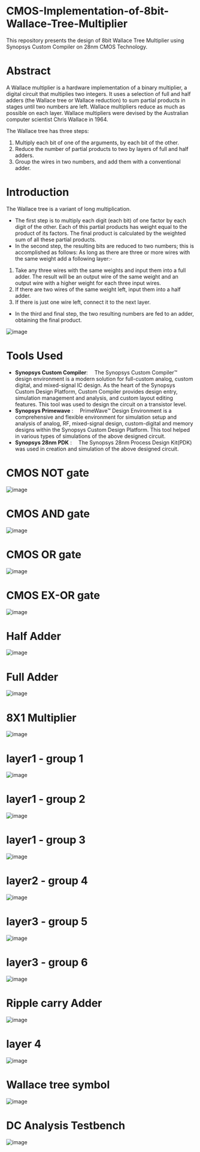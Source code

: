# CMOS-Implementation-of-8bit-Wallace-Tree-Multiplier
This repository presents the design of 8bit Wallace Tree Multiplier using Synopsys Custom Compiler on 28nm CMOS Technology.
# Abstract
A Wallace multiplier is a hardware implementation of a binary multiplier, a digital circuit that multiplies two integers. It uses a selection of full and half adders (the Wallace tree or Wallace reduction) to sum partial products in stages until two numbers are left. Wallace multipliers reduce as much as possible on each layer.
Wallace multipliers were devised by the Australian computer scientist Chris Wallace in 1964.

The Wallace tree has three steps:
1. Multiply each bit of one of the arguments, by each bit of the other.
2. Reduce the number of partial products to two by layers of full and half adders.
3. Group the wires in two numbers, and add them with a conventional adder.

# Introduction
The Wallace tree is a variant of long multiplication.
- The first step is to multiply each digit (each bit) of one factor by each digit of the other. Each of this partial products has weight equal to the product of its factors. The final product is calculated by the weighted sum of all these partial products.
- In the second step, the resulting bits are reduced to two numbers; this is accomplished as follows: As long as there are three or more wires with the same weight add a following layer:-
1. Take any three wires with the same weights and input them into a full adder. The result will be an output wire of the same weight and an output wire with a higher weight for each three input wires.
2. If there are two wires of the same weight left, input them into a half adder.
3. If there is just one wire left, connect it to the next layer.
- In the third and final step, the two resulting numbers are fed to an adder, obtaining the final product.

![image](https://user-images.githubusercontent.com/100506744/158533667-cecc8ff5-705c-41f0-9f74-feb3af63b90c.png)
# Tools Used
- **Synopsys Custom Compiler**:  The Synopsys Custom Compiler™ design environment is a modern solution for full-custom analog, custom digital, and mixed-signal IC design. As the heart of the Synopsys Custom Design Platform, Custom Compiler provides design entry, simulation management and analysis, and custom layout editing features. This tool was used to design the circuit on a transistor level.
- **Synopsys Primewave** :  PrimeWave™ Design Environment is a comprehensive and flexible environment for simulation setup and analysis of analog, RF, mixed-signal design, custom-digital and memory designs within the Synopsys Custom Design Platform. This tool helped in various types of simulations of the above designed circuit.
- **Synopsys 28nm PDK** :  The Synopsys 28nm Process Design Kit(PDK) was used in creation and simulation of the above designed circuit.
# CMOS NOT gate
![image](https://user-images.githubusercontent.com/100506744/158535775-2efb9fb9-4776-4e3a-8993-b0a46bd58fca.png)

# CMOS AND gate
![image](https://user-images.githubusercontent.com/100506744/158536267-f39048a1-5d05-4716-8c1f-02e86f82c081.png)

# CMOS OR gate
![image](https://user-images.githubusercontent.com/100506744/158536415-a716e915-ee05-41f3-8179-4439b254bb94.png)

# CMOS EX-OR gate
![image](https://user-images.githubusercontent.com/100506744/158536604-854d3d0f-6de7-4ff7-8126-bc0160e82795.png)

# Half Adder
![image](https://user-images.githubusercontent.com/100506744/158536684-d0cbb377-c3fd-4434-89c4-e5e31d5c4c2e.png)

# Full Adder
![image](https://user-images.githubusercontent.com/100506744/158537398-fd6db1f8-1579-43a9-9bac-08ff5f99b96b.png)

# 8X1 Multiplier
![image](https://user-images.githubusercontent.com/100506744/158537510-b20ded4d-b593-4445-98d0-391459d68952.png)

# layer1 - group 1
![image](https://user-images.githubusercontent.com/100506744/158537971-75fd149d-719c-4a96-b55f-f25116d45bb2.png)

# layer1 - group 2
![image](https://user-images.githubusercontent.com/100506744/158538092-36bae742-906e-47d8-a4d0-ff1924211a52.png)

# layer1 - group 3
![image](https://user-images.githubusercontent.com/100506744/158538204-6604d662-078c-4d7b-8dd0-8d00220d1a26.png)

# layer2 - group 4
![image](https://user-images.githubusercontent.com/100506744/158538274-b812a7b5-1a9f-4bbd-b7ce-92c245d269e6.png)

# layer3 - group 5
![image](https://user-images.githubusercontent.com/100506744/158538408-3efed4a0-7e3a-4bb0-bb9a-b206a5d5544c.png)

# layer3 - group 6
![image](https://user-images.githubusercontent.com/100506744/158538491-ad49f3ab-07d5-45cf-bcc7-f8fa1cdd1c6c.png)

# Ripple carry Adder
![image](https://user-images.githubusercontent.com/100506744/158538929-9b4e2538-b6a6-4809-899f-efff20aa0110.png)

# layer 4
![image](https://user-images.githubusercontent.com/100506744/158539059-28a357ca-7c66-4fef-a7e1-580a484ee77e.png)

# Wallace tree symbol
![image](https://user-images.githubusercontent.com/100506744/158539234-90caf8ca-4fc9-483f-889a-9a0e2ce92bb1.png)

# DC Analysis Testbench
![image](https://user-images.githubusercontent.com/100506744/158539571-6d305388-d01a-4032-a8f6-d9c0cbb4243f.png)










